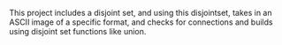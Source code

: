 This project includes a disjoint set, and using this disjointset, takes in an ASCII image of a specific format, and checks for connections and builds using disjoint set functions like union.